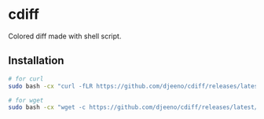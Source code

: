 # cdiff
Colored diff made with shell script.  

## Installation

```bash
# for curl
sudo bash -cx "curl -fLR https://github.com/djeeno/cdiff/releases/latest/download/cdiff -o /usr/local/bin/cdiff ; chmod -v +x /usr/local/bin/cdiff"

# for wget
sudo bash -cx "wget -c https://github.com/djeeno/cdiff/releases/latest/download/cdiff -O /usr/local/bin/cdiff ; chmod -v +x /usr/local/bin/cdiff"
```
